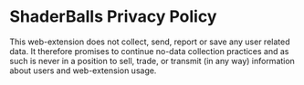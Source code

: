 # ShaderBalls Privacy Policy

This web-extension does not collect, send, report or save any user related data.
It therefore promises to continue no-data collection practices and as such is
never in a position to sell, trade, or transmit (in any way) information about 
users and web-extension usage.
